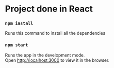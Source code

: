 # Project done in React

### `npm install`

Runs this command to install all the dependencies

### `npm start`

Runs the app in the development mode.\
Open [http://localhost:3000](http://localhost:3000) to view it in the browser.


